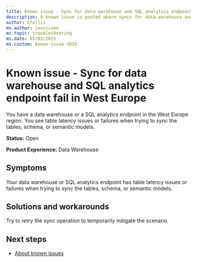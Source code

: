 ```yaml
---
title: Known issue - Sync for data warehouse and SQL analytics endpoint fail in West Europe
description: A known issue is posted where syncs for data warehouse and SQL analytics endpoint fail in West Europe.
author: kfollis
ms.author: jessicamo
ms.topic: troubleshooting  
ms.date: 03/03/2025
ms.custom: known-issue-1039
---
```


# Known issue - Sync for data warehouse and SQL analytics endpoint fail in West Europe

You have a data warehouse or a SQL analytics endpoint in the West Europe region. You see table latency issues or failures when trying to sync the tables, schema, or semantic models.

**Status:** Open

**Product Experience:** Data Warehouse

## Symptoms

Your data warehouse or SQL analytics endpoint has table latency issues or failures when trying to sync the tables, schema, or semantic models.

## Solutions and workarounds

Try to retry the sync operation to temporarily mitigate the scenario.

## Next steps

- [About known issues](https://support.fabric.microsoft.com/known-issues)
